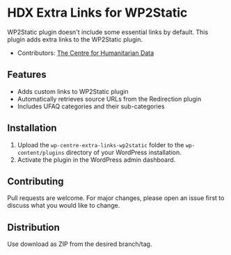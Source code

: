 # HDX Extra Links for WP2Static

WP2Static plugin doesn't include some essential links by default. This plugin adds extra links to the WP2Static plugin.

* Contributors: [The Centre for Humanitarian Data](https://centre.humdata.org)

## Features
* Adds custom links to WP2Static plugin
* Automatically retrieves source URLs from the Redirection plugin
* Includes UFAQ categories and their sub-categories

## Installation
1. Upload the `wp-centre-extra-links-wp2static` folder to the `wp-content/plugins` directory of your WordPress installation.
2. Activate the plugin in the WordPress admin dashboard.

## Contributing
Pull requests are welcome. For major changes, please open an issue first to discuss what you would like to change.

## Distribution
Use download as ZIP from the desired branch/tag.
